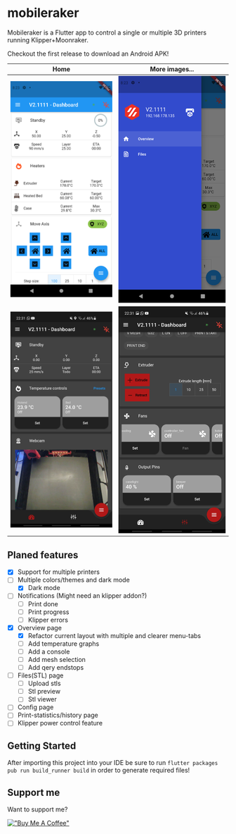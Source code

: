 # mobileraker



Mobileraker is a Flutter app to control a single or multiple 3D printers running Klipper+Moonraker.

Checkout the first release to download an Android APK!


Home           |  More images...
:------------------------------------------------------:|:-------------------------------------------------------:
![Floating Style](misc/images/Screenshot_1628195007.png)  |  ![Grounded Style](misc/images/Screenshot_1628195012.png)
![Floating Style](misc/images/Screenshot_20210808-223102.jpg)  |  ![Grounded Style](misc/images/Screenshot_20210808-223110.jpg)


## Planed features
* [x] Support for multiple printers
* [ ] Multiple colors/themes and dark mode
  * [x] Dark mode
* [ ] Notifications (Might need an klipper addon?)
  * [ ] Print done
  * [ ] Print progress
  * [ ] Klipper errors
* [x] Overview page
  * [x] Refactor current layout with multiple and clearer menu-tabs
  * [ ] Add temperature graphs
  * [ ] Add a console
  * [ ] Add mesh selection
  * [ ] Add qery endstops
* [ ] Files(STL) page
  * [ ] Upload stls
  * [ ] Stl preview
  * [ ] Stl viewer
* [ ] Config page
* [ ] Print-statistics/history page
* [ ] Klipper power control feature

## Getting Started
After importing this project into your IDE be sure to run `flutter packages pub run build_runner build` in order to generate required files!

## Support me
Want to support me?

[!["Buy Me A Coffee"](https://www.buymeacoffee.com/assets/img/custom_images/orange_img.png)](https://www.buymeacoffee.com/PadS)
